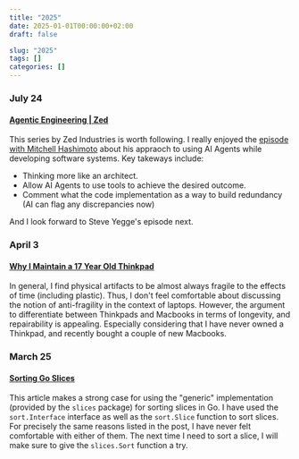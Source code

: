 ```yaml
---
title: "2025"
date: 2025-01-01T00:00:00+02:00
draft: false

slug: "2025"
tags: []
categories: []
---
```


### July 24

#### [Agentic Engineering | Zed][3]

This series by Zed Industries is worth following.
I really enjoyed the [episode with Mitchell Hashimoto][4] about his appraoch to using AI Agents while developing software systems. Key takeways include:
- Thinking more like an architect.
- Allow AI Agents to use tools to achieve the desired outcome.
- Comment what the code implementation as a way to build redundancy (AI can flag any discrepancies now)

And I look forward to Steve Yegge's episode next.

### April 3

#### [Why I Maintain a 17 Year Old Thinkpad][2]

In general, I find physical artifacts to be almost always fragile to the effects of time (including plastic). Thus, I don't feel comfortable about discussing the notion of anti-fragility in the context of laptops. However, the argument to differentiate between Thinkpads and Macbooks in terms of longevity, and repairability is appealing. Especially considering that I have never owned a Thinkpad, and recently bought a couple of new Macbooks.

### March 25

#### [Sorting Go Slices][1]

This article makes a strong case for using the "generic" implementation (provided by the `slices` package) for sorting slices in Go.
I have used the `sort.Interface` interface as well as the `sort.Slice` function to sort slices. For precisely the same reasons listed in the post, I have never felt comfortable with either of them. The next time I need to sort a slice, I will make sure to give the `slices.Sort` function a try.

[1]: https://rednafi.com/go/sort_slice/
[2]: https://pilledtexts.com/why-i-use-a-17-year-old-thinkpad/
[3]: https://zed.dev/agentic-engineering#leverage
[4]: https://www.youtube.com/watch?v=XyQ4ZTS5dGw
